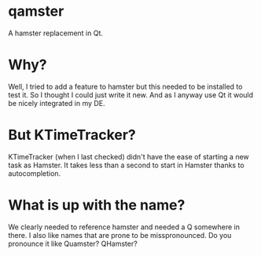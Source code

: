 qamster
=======

A hamster replacement in Qt.

# Why?
Well, I tried to add a feature to hamster but this needed to be installed to test it. So I thought I could just write it new.
And as I anyway use Qt it would be nicely integrated in my DE.

# But KTimeTracker?
KTimeTracker (when I last checked) didn't have the ease of starting a new task as Hamster. It takes less than a second to start in
Hamster thanks to autocompletion.

# What is up with the name?
We clearly needed to reference hamster and needed a Q somewhere in there. I also like names that are prone to be misspronounced. Do you
pronounce it like Quamster? QHamster?